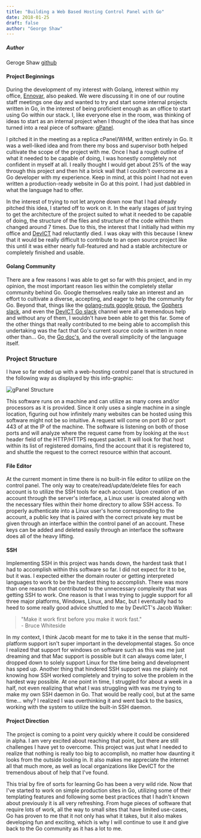 ```yaml
---
title: "Building a Web Based Hosting Control Panel with Go"
date: 2018-01-25
draft: false
author: "George Shaw"
---
```

##### Author
Geroge Shaw
[github](https://github.com/george-e-shaw-iv)
#### Project Beginnings

During the development of my interest with Golang, interest within my office, [Ennovar](http://ennovar.io/), also peaked. We were discussing it in one of our routine staff meetings one day and wanted to try and start some internal projects written in Go, in the interest of being proficient enough as an office to start using Go within our stack. I, like everyone else in the room, was thinking of ideas to start as an internal project when I thought of the idea that has since turned into a real piece of software: [gPanel](https://github.com/Ennovar/gPanel).

I pitched it in the meeting as a replica cPanel/WHM, written entirely in Go. It was a well-liked idea and from there my boss and supervisor both helped cultivate the scope of the project with me. Once I had a rough outline of what it needed to be capable of doing, I was honestly completely not confident in myself at all. I really thought I would get about 25% of the way through this project and then hit a brick wall that I couldn't overcome as a Go developer with my experience. Keep in mind, at this point I had not even written a production-ready website in Go at this point. I had just dabbled in what the language had to offer.

In the interest of trying to not let anyone down now that I had already pitched this idea, I started off to work on it. In the early stages of just trying to get the architecture of the project suited to what it needed to be capable of doing, the structure of the files and structure of the code within them changed around 7 times. Due to this, the interest that I initially had within my office and [DevICT](https://devict.org/) had reluctantly died. I was okay with this because I knew that it would be really difficult to contribute to an open source project like this until it was either nearly full-featured and had a stable architecture or completely finished and usable.

#### Golang Community

There are a few reasons I was able to get so far with this project, and in my opinion, the most important reason lies within the completely stellar community behind Go. Google themselves really take an interest and an effort to cultivate a diverse, accepting, and eager to help the community for Go. Beyond that, things like the [golang-nuts google group](https://groups.google.com/forum/#!forum/golang-nuts), the [Gophers slack](https://invite.slack.golangbridge.org/), and even the [DevICT Go slack](https://devict-slackin.herokuapp.com/) channel were all a tremendous help and without any of them, I wouldn't have been able to get this far. Some of the other things that really contributed to me being able to accomplish this undertaking was the fact that Go's current source code is written in none other than... Go, the [Go doc's](https://golang.org/doc/), and the overall simplicity of the language itself.

### Project Structure
I have so far ended up with a web-hosting control panel that is structured in the following way as displayed by this info-graphic:

![gPanel Structure](/images/gPanelStructure.png)

This software runs on a machine and can utilize as many cores and/or processors as it is provided. Since it only uses a single machine in a single location, figuring out how infinitely many websites can be hosted using this software might not be so intuitive. A request will come on port 80 or port 443 of at the IP of the machine. The software is listening on both of those ports and will analyze where the request came from by looking at the `Host` header field of the HTTP/HTTPS request packet. It will look for that host within its list of registered domains, find the account that it is registered to, and shuttle the request to the correct resource within that account.

#### File Editor
At the current moment in time there is no built-in file editor to utilize on the control panel. The only way to create/read/update/delete files for each account is to utilize the SSH tools for each account. Upon creation of an account through the server's interface, a Linux user is created along with the necessary files within their home directory to allow SSH access. To properly authenticate into a Linux user's home corresponding to the account, a public key that is paired with the correct private key must be given through an interface within the control panel of an account. These keys can be added and deleted easily through an interface the software does all of the heavy lifting.

#### SSH

Implementing SSH in this project was hands down, the hardest task that I had to accomplish within this software so far. I did not expect for it to be, but it was. I expected either the domain router or getting interpreted languages to work to be the hardest thing to accomplish. There was more than one reason that contributed to the unnecessary complexity that was getting SSH to work. One reason is that I was trying to juggle support for all three major platforms, Windows, Linux, and Mac, but I eventually had to heed to some really good advice shuttled to me by DevICT's Jacob Walker:

> "Make it work first before you make it work fast."  
>\- Bruce Whiteside

In my context, I think Jacob meant for me to take it in the sense that multi-platform support isn't super important in the developmental stages. So once I realized that support for windows on software such as this was me just dreaming and that Mac support is possible but it can always come later, I dropped down to solely support Linux for the time being and development has sped up. Another thing that hindered SSH support was me plainly not knowing how SSH worked completely and trying to solve the problem in the hardest way possible. At one point in time, I struggled for about a week in a half, not even realizing that what I was struggling with was me trying to make my own SSH daemon in Go. That would be really cool, but at the same time... why? I realized I was overthinking it and went back to the basics, working with the system to utilize the built-in SSH daemon.

#### Project Direction

The project is coming to a point very quickly where it could be considered in alpha. I am very excited about reaching that point, but there are still challenges I have yet to overcome. This project was just what I needed to realize that nothing is really too big to accomplish, no matter how daunting it looks from the outside looking in. It also makes me appreciate the internet all that much more, as well as local organizations like DevICT for the tremendous about of help that I've found.

This trial by fire of sorts for learning Go has been a very wild ride. Now that I've started to work on simple production sites in Go, utilizing some of their templating features and following some best practices that I hadn't known about previously it is all very refreshing. From huge pieces of software that require lots of work, all the way to small sites that have limited use-cases, Go has proven to me that it not only has what it takes, but it also makes developing fun and exciting, which is why I will continue to use it and give back to the Go community as it has a lot to me.



